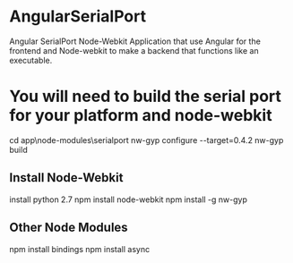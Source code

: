 AngularSerialPort
=================

Angular SerialPort Node-Webkit
Application that use Angular for the frontend and Node-webkit to make a backend that functions like an executable.


You will need to build the serial port for your platform and node-webkit
============================
cd app\node-modules\serialport
nw-gyp configure --target=0.4.2
nw-gyp build


Install Node-Webkit
----------------------------
install python 2.7
npm install node-webkit
npm install -g nw-gyp


Other Node Modules
----------------------------
npm install bindings
npm install async